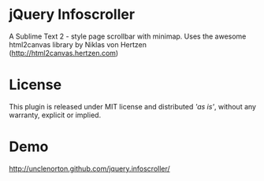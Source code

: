 # jQuery Infoscroller

A Sublime Text 2 - style page scrollbar with minimap. Uses the awesome html2canvas library by Niklas von Hertzen (http://html2canvas.hertzen.com)

# License

This plugin is released under MIT license and distributed *'as is'*, without any warranty, explicit or implied.

# Demo

http://unclenorton.github.com/jquery.infoscroller/
